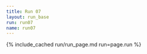 ```yaml
---
title: Run 07
layout: run_base
run: run07
name: run07
---
```

{% include_cached run/run_page.md run=page.run %}

